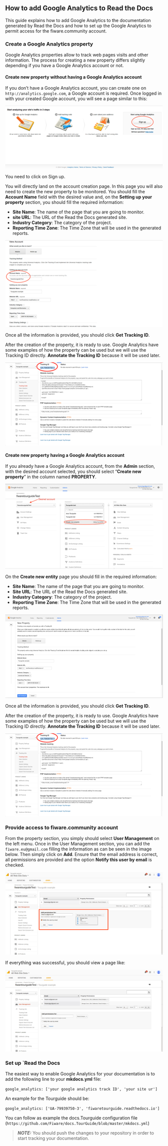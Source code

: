 ## How to add Google Analytics to Read the Docs

This guide explains how to add Google Analytics to the documentation generated by Read the Docs and how to set up the
Google Analytics to permit access for the fiware.community account.

### Create a Google Analytics property

Google Analytics properties allow to track web pages visits and other information. The process for creating a new
property differs slightly depending if you have a Google Analytics account or not.

#### Create new property without having a Google Analytics account

If you don’t have a Google Analytics account, you can create one on `http://analytics.google.com`, a Google account is
required. Once logged in with your created Google account, you will see a page similar to this:

![](img/Sign_up_analytics.png)

You need to click on Sign up.

You will directly land on the account creation page. In this page you will also need to create the new property to be
monitored. You should fill the **Account Name** field with the desired value and, on the **Setting up your property**
section, you should fill the required information:

-   **Site Name**: The name of the page that you are going to monitor.
-   **site URL**: The URL of the Read the Docs generated site.
-   **Industry Category**: The category of the project.
-   **Reporting Time Zone**: The Time Zone that will be used in the generated reports.

![](img/New_account.png)

Once all the information is provided, you should click **Get Tracking ID**.

After the creation of the property, it is ready to use. Google Analytics have some examples of how the property can be
used but we will use the Tracking ID directly. **Annotate the Tracking ID** because it will be used later.

![](img/Tracking_id.png)

#### Create new property having a Google Analytics account

If you already have a Google Analytics account, from the **Admin** section, with the desired account selected, you
should select “**Create new property**” in the column named **PROPERTY**.

![](img/New_property.png)

On the **Create new entity** page you should fill in the required information:

-   **Site Name**: The name of the page that you are going to monitor.
-   **Site URL**: The URL of the Read the Docs generated site.
-   **Industry Category**: The category of the project.
-   **Reporting Time Zone**: The Time Zone that will be used in the generated reports.

![](img/New_property_data.png)

Once all the information is provided, you should click **Get Tracking ID**.

After the creation of the property, it is ready to use. Google Analytics have some examples of how the property can be
used but we will use the Tracking ID directly. **Annotate the Tracking ID** because it will be used later.

![](img/Tracking_id.png)

### Provide access to fiware.community account

From the property section, you simply should select **User Management** on the left menu. Once in the User Management
section, you can add the `fiware.eu@gmail.com` filling the information as can be seen in the image below. Then simply
click on **Add**. Ensure that the email address is correct, all permissions are provided and the option **Notify this
user by email** is checked.

![](img/User_managment.png)

If everything was successful, you should view a page like:

![](img/Fiware_community_added.png)

### Set up `Read the Docs

The easiest way to enable Google Analytics for your documentation is to add the following line to your **mkdocs.yml**
file:

`google_analytics: ['your google analytics track ID', 'your site ur']`

An example for the Tourguide should be:

`google_analytics: ['UA-79939750-3', 'fiwaretourguide.readthedocs.io']`

You can follow as example the docs.Tourguide configuration file
(`https://github.com/Fiware/docs.TourGuide/blob/master/mkdocs.yml`)

> **_NOTE:_** You should push the changes to your repository in order to start tracking your documentation.
